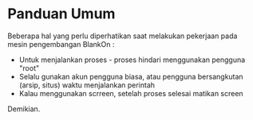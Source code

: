 # Panduan Umum
Beberapa hal yang perlu diperhatikan saat melakukan pekerjaan pada mesin pengembangan BlankOn :

* Untuk menjalankan proses - proses hindari menggunakan pengguna "root"
* Selalu gunakan akun pengguna biasa, atau pengguna bersangkutan (arsip, situs) waktu menjalankan perintah
* Kalau menggunakan scrreen, setelah proses selesai matikan screen

Demikian.

